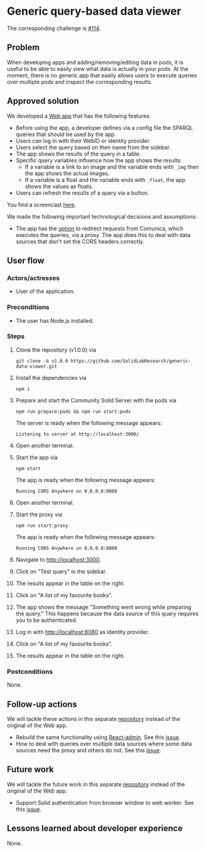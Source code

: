 <!--
Fill in the WebIDs of the people below.
Leave this in comments!
It's possible to have multiple people per role.

Challenge/scenario creator:
  - https://pieterheyvaert.com/#me
Solution creator:
  - https://pieterheyvaert.com/#me
Report writer:
  - https://pieterheyvaert.com/#me
-->

# Generic query-based data viewer

The corresponding challenge is [#114](https://github.com/SolidLabResearch/Challenges/issues/114).

## Problem
<!--
You can reuse the pitch of the challenge, but check if you need to make changes.
For example, it might happen that the approved solution does more than what the original pitch requested.
-->

When developing apps and adding/removing/editing data in pods,
it is useful to be able to easily view what data is actually in your pods.
At the moment, there is no generic app that easily allows users to
execute queries over multiple pods and inspect the corresponding results.

## Approved solution
<!--
Provide information about the approved solution:
names of tools/libraries created, repos, and so on.
-->

We developed a [Web app](https://github.com/SolidLabResearch/generic-data-viewer/releases/tag/v1.0.0) that
has the following features:

- Before using the app, a developer defines via a config file the SPARQL queries that should be used by the app.
- Users can log in with their WebID or identity provider.
- Users select the query based on their name from the sidebar.
- The app shows the results of the query in a table.
- Specific query variables influence how the app shows the results:
  - If a variable is a link to an image and the variable ends with `_img` then the app shows the actual images.
  - If a variable is a float and the variable ends with `_float`, the app shows the values as floats.
- Users can refresh the results of a query via a button.

You find a screencast [here](https://cloud.ilabt.imec.be/index.php/s/AJomCGpLjYbxmCX).

<!--
Provide a list of important technical decisions and assumptions.
-->
We made the following important technological decisions and assumptions:

- The app has the [option](https://github.com/SolidLabResearch/generic-data-viewer/tree/ccccc3aa882bb7c1c76fdafdf5e937ffc491d8af#configuration-file)
  to redirect requests from Comunica, which executes the queries, via a proxy.
  The app does this to deal with data sources that don't set the CORS headers correctly.

## User flow

<!--
Describe a concrete user flow with the approved solution.
Complete the following sections:
-->

### Actors/actresses

- User of the application.

### Preconditions

- The user has Node.js installed.

### Steps

1. Clone the repository (v1.0.0) via

   ```shell
   git clone -b v1.0.0 https://github.com/SolidLabResearch/generic-data-viewer.git
   ```

2. Install the dependencies via

   ```shell
   npm i 
   ```

3. Prepare and start the Community Solid Server with the pods via

   ```shell
   npm run prepare:pods && npm run start:pods
   ```

   The server is ready when the following message appears:

   ```text
   Listening to server at http://localhost:3000/
   ```

4. Open another terminal.
5. Start the app via

   ```shell
   npm start
   ```

   The app is ready when the following message appears:

   ```text
   Running CORS Anywhere on 0.0.0.0:8000
   ```

6. Open another terminal.
7. Start the proxy via

   ```shell
   npm run start:proxy
   ```

   The app is ready when the following message appears:

   ```text
   Running CORS Anywhere on 0.0.0.0:8000
   ```

8. Navigate to <http://localhost:3000>.
9. Click on "Test query" in the sidebar.
10. The results appear in the table on the right.
11. Click on "A list of my favourite books".
12. The app shows the message "Something went wrong while preparing the query."
    This happens because the data source of this query requires you to be authenticated.
13. Log in with <http://localhost:8080> as identity provider.
14. Click on "A list of my favourite books".
15. The results appear in the table on the right.

### Postconditions

None.

## Follow-up actions
<!--
List all concrete follow-up actions that someone has to do.
For example, adding helper code from the solution to Comunica.
-->

We will tackle these actions in this separate
[repository](https://github.com/SolidLabResearch/generic-data-viewer-react-admin/)
instead of the original of the Web app.

- Rebuild the same functionality using [React-admin](https://marmelab.com/react-admin/).
  See this [issue](https://github.com/SolidLabResearch/generic-data-viewer-react-admin/issues/1).
- How to deal with queries over multiple data sources where some data sources need the proxy and others do not.
  See this [issue](https://github.com/SolidLabResearch/generic-data-viewer-react-admin/issues/4).

## Future work
<!--
List ideas for future work.
These ideas don't have to be concrete.
You can create a new challenge/scenario for each idea.
-->

We will tackle the future work in this separate
[repository](https://github.com/SolidLabResearch/generic-data-viewer-react-admin/)
instead of the original of the Web app.

- Support Solid authentication from browser window to web worker.
  See this [issue](https://github.com/SolidLabResearch/generic-data-viewer-react-admin/issues/8).

## Lessons learned about developer experience
<!--
List all lessons learned about your experience as a Solid developer:
issues you encountered, tasks that could be automated or could be made easier and so on.
-->

None.
